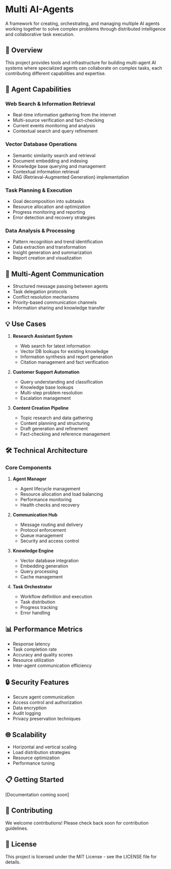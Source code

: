 # Multi AI-Agents

A framework for creating, orchestrating, and managing multiple AI agents working together to solve complex problems through distributed intelligence and collaborative task execution.

## 🚀 Overview

This project provides tools and infrastructure for building multi-agent AI systems where specialized agents can collaborate on complex tasks, each contributing different capabilities and expertise.

## 🤖 Agent Capabilities

### Web Search & Information Retrieval
- Real-time information gathering from the internet
- Multi-source verification and fact-checking
- Current events monitoring and analysis
- Contextual search and query refinement

### Vector Database Operations
- Semantic similarity search and retrieval
- Document embedding and indexing
- Knowledge base querying and management
- Contextual information retrieval
- RAG (Retrieval-Augmented Generation) implementation

### Task Planning & Execution
- Goal decomposition into subtasks
- Resource allocation and optimization
- Progress monitoring and reporting
- Error detection and recovery strategies

### Data Analysis & Processing
- Pattern recognition and trend identification
- Data extraction and transformation
- Insight generation and summarization
- Report creation and visualization

## 🔄 Multi-Agent Communication

- Structured message passing between agents
- Task delegation protocols
- Conflict resolution mechanisms
- Priority-based communication channels
- Information sharing and knowledge transfer

## 💡 Use Cases

1. **Research Assistant System**
   - Web search for latest information
   - Vector DB lookups for existing knowledge
   - Information synthesis and report generation
   - Citation management and fact verification

2. **Customer Support Automation**
   - Query understanding and classification
   - Knowledge base lookups
   - Multi-step problem resolution
   - Escalation management

3. **Content Creation Pipeline**
   - Topic research and data gathering
   - Content planning and structuring
   - Draft generation and refinement
   - Fact-checking and reference management

## 🛠️ Technical Architecture

### Core Components

1. **Agent Manager**
   - Agent lifecycle management
   - Resource allocation and load balancing
   - Performance monitoring
   - Health checks and recovery

2. **Communication Hub**
   - Message routing and delivery
   - Protocol enforcement
   - Queue management
   - Security and access control

3. **Knowledge Engine**
   - Vector database integration
   - Embedding generation
   - Query processing
   - Cache management

4. **Task Orchestrator**
   - Workflow definition and execution
   - Task distribution
   - Progress tracking
   - Error handling

## 📊 Performance Metrics

- Response latency
- Task completion rate
- Accuracy and quality scores
- Resource utilization
- Inter-agent communication efficiency

## 🔒 Security Features

- Secure agent communication
- Access control and authorization
- Data encryption
- Audit logging
- Privacy preservation techniques

## 🌐 Scalability

- Horizontal and vertical scaling
- Load distribution strategies
- Resource optimization
- Performance tuning

## 📋 Getting Started

[Documentation coming soon]

## 🤝 Contributing

We welcome contributions! Please check back soon for contribution guidelines.

## 📝 License

This project is licensed under the MIT License - see the LICENSE file for details.